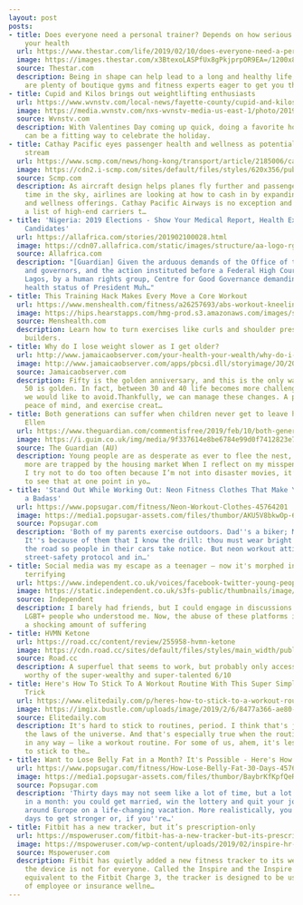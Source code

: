```yaml
---
layout: post
posts:
- title: Does everyone need a personal trainer? Depends on how serious you are about
    your health
  url: https://www.thestar.com/life/2019/02/10/does-everyone-need-a-personal-trainer-depends-on-how-serious-you-are-about-your-health.html
  image: https://images.thestar.com/x3BtexoLASPfUx8gPkjprpOR9EA=/1200x800/smart/filters:cb(1549749377580)/https://www.thestar.com/content/dam/thestar/life/2019/02/10/does-everyone-need-a-personal-trainer-depends-on-how-serious-you-are-about-your-health/boutique_gyms.jpg
  source: Thestar.com
  description: Being in shape can help lead to a long and healthy life, and there
    are plenty of boutique gyms and fitness experts eager to get you there.
- title: Cupid and Kilos brings out weightlifting enthusiasts
  url: https://www.wvnstv.com/local-news/fayette-county/cupid-and-kilos-brings-out-weightlifting-enthusiasts/1768251650
  image: https://media.wvnstv.com/nxs-wvnstv-media-us-east-1/photo/2019/02/09/CUPID%20AND%20KILOS_1549747046093.jpg_71973162_ver1.0_1280_720.jpg
  source: Wvnstv.com
  description: With Valentines Day coming up quick, doing a favorite hobby or activity
    can be a fitting way to celebrate the holiday.
- title: Cathay Pacific eyes passenger health and wellness as potential new revenue
    stream
  url: https://www.scmp.com/news/hong-kong/transport/article/2185006/cathay-pacific-eyes-passenger-health-and-wellness-potential
  image: https://cdn2.i-scmp.com/sites/default/files/styles/620x356/public/images/methode/2019/02/10/f98a8c04-283c-11e9-8864-9e8ab15a22ca_image_hires_151757.jpg?itok=etJYDjP9
  source: Scmp.com
  description: As aircraft design helps planes fly further and passengers spend more
    time in the sky, airlines are looking at how to cash in by expanding their health
    and wellness offerings. Cathay Pacific Airways is no exception and has joined
    a list of high-end carriers t…
- title: 'Nigeria: 2019 Elections - Show Your Medical Report, Health Experts Task
    Candidates'
  url: https://allafrica.com/stories/201902100028.html
  image: https://cdn07.allafrica.com/static/images/structure/aa-logo-rgba-no-text-128x128.png
  source: Allafrica.com
  description: "[Guardian] Given the arduous demands of the Office of the President
    and governors, and the action instituted before a Federal High Court sitting in
    Lagos, by a human rights group, Centre for Good Governance demanding to know the
    health status of President Muh…"
- title: This Training Hack Makes Every Move a Core Workout
  url: https://www.menshealth.com/fitness/a26257693/abs-workout-kneeling-stance/
  image: https://hips.hearstapps.com/hmg-prod.s3.amazonaws.com/images/strongman-with-dumbbells-royalty-free-image-534030206-1549665591.jpg?crop=1.00xw:0.753xh;0,0.149xh&resize=1200:*
  source: Menshealth.com
  description: Learn how to turn exercises like curls and shoulder presses into ab
    builders.
- title: Why do I lose weight slower as I get older?
  url: http://www.jamaicaobserver.com/your-health-your-wealth/why-do-i-lose-weight-slower-as-i-get-older-_156628?profile=1470
  image: http://www.jamaicaobserver.com/apps/pbcsi.dll/storyimage/JO/20190210/ARTICLE/302109937/AR/0/AR-302109937.jpg
  source: Jamaicaobserver.com
  description: Fifty is the golden anniversary, and this is the only way that over
    50 is golden. In fact, between 30 and 40 life becomes more challenging in ways
    we would like to avoid.Thankfully, we can manage these changes. A proper diet,
    peace of mind, and exercise creat…
- title: Both generations can suffer when children never get to leave home | Barbara
    Ellen
  url: https://www.theguardian.com/commentisfree/2019/feb/10/both-generations-can-suffer-when-children-never-get-to-leave-home
  image: https://i.guim.co.uk/img/media/9f337614e8be6784e99d0f7412823e7b3249cddc/9_124_1345_807/master/1345.jpg?width=1200&height=630&quality=85&auto=format&fit=crop&overlay-align=bottom%2Cleft&overlay-width=100p&overlay-base64=L2ltZy9zdGF0aWMvb3ZlcmxheXMvdG8tb3BpbmlvbnMucG5n&s=d8de272e4e42d57cdf884ae76e6de861
  source: The Guardian (AU)
  description: Young people are as desperate as ever to flee the nest, but more and
    more are trapped by the housing market When I reflect on my misspent youth, which
    I try not to do too often because I’m not into disaster movies, it’s possible
    to see that at one point in yo…
- title: 'Stand Out While Working Out: Neon Fitness Clothes That Make You Feel Like
    a Badass'
  url: https://www.popsugar.com/fitness/Neon-Workout-Clothes-45764201
  image: https://media1.popsugar-assets.com/files/thumbor/AKU5V8bkwOp-6uSbLi2UwbqxDBw/fit-in/1200x630/filters:format_auto-!!-:strip_icc-!!-:fill-!white!-/2019/02/08/963/n/1922729/fc45bec35c5dfd77ce76e7.98677219_.jpg
  source: Popsugar.com
  description: 'Both of my parents exercise outdoors. Dad''s a biker; Mom''s a runner.
    It''s because of them that I know the drill: thou must wear bright clothes on
    the road so people in their cars take notice. But neon workout attire can go beyond
    street-safety protocol and in…'
- title: Social media was my escape as a teenager – now it's morphed into something
    terrifying
  url: https://www.independent.co.uk/voices/facebook-twitter-young-people-mental-health-suicide-molly-russell-a8772096.html
  image: https://static.independent.co.uk/s3fs-public/thumbnails/image/2019/02/07/09/facebook.jpg
  source: Independent
  description: I barely had friends, but I could engage in discussions with follow
    LGBT+ people who understood me. Now, the abuse of these platforms is leading to
    a shocking amount of suffering
- title: HVMN Ketone
  url: https://road.cc/content/review/255958-hvmn-ketone
  image: https://cdn.road.cc/sites/default/files/styles/main_width/public/hvmn-ketone.jpg?itok=mcLJD0k0
  source: Road.cc
  description: A superfuel that seems to work, but probably only accessible to or
    worthy of the super-wealthy and super-talented 6/10
- title: Here's How To Stick To A Workout Routine With This Super Simple, Science-Backed
    Trick
  url: https://www.elitedaily.com/p/heres-how-to-stick-to-a-workout-routine-with-this-super-simple-science-backed-trick-15930856
  image: https://imgix.bustle.com/uploads/image/2019/2/6/8477a366-ae80-4b59-8482-01469a0bcd3d-joomp.jpg?w=1200&h=630&q=70&fit=crop&crop=faces&fm=jpg
  source: Elitedaily.com
  description: It's hard to stick to routines, period. I think that's just one of
    the laws of the universe. And that's especially true when the routine is challenging
    in any way — like a workout routine. For some of us, ahem, it's less difficult
    to stick to the…
- title: Want to Lose Belly Fat in a Month? It's Possible - Here's How to Do It
  url: https://www.popsugar.com/fitness/How-Lose-Belly-Fat-30-Days-45764551
  image: https://media1.popsugar-assets.com/files/thumbor/BaybrKfKpfQeRg2152MtcBff5hA/fit-in/1200x630/filters:format_auto-!!-:strip_icc-!!-:fill-!white!-/2019/02/08/013/n/1922729/46c287495c5e0e926f6037.97031576_.jpg
  source: Popsugar.com
  description: 'Thirty days may not seem like a lot of time, but a lot can happen
    in a month: you could get married, win the lottery and quit your job, or traipse
    around Europe on a life-changing vacation. More realistically, you can use 30
    days to get stronger or, if you''re…'
- title: Fitbit has a new tracker, but it’s prescription-only
  url: https://mspoweruser.com/fitbit-has-a-new-tracker-but-its-prescription-only/
  image: https://mspoweruser.com/wp-content/uploads/2019/02/inspire-hr-white.png
  source: Mspoweruser.com
  description: Fitbit has quietly added a new fitness tracker to its website, but
    the device is not for everyone. Called the Inspire and the Inspire HR, and roughly
    equivalent to the Fitbit Charge 3, the tracker is designed to be used as part
    of employee or insurance wellne…
---
```


